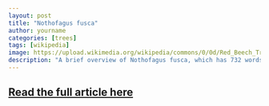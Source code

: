 ```yaml
---
layout: post
title: "Nothofagus fusca"
author: yourname
categories: [trees]
tags: [wikipedia]
image: https://upload.wikimedia.org/wikipedia/commons/0/0d/Red_Beech_Tree_%28Nothofagus_fusca%29.tif
description: "A brief overview of Nothofagus fusca, which has 732 words."
---
```


## [Read the full article here](https://en.wikipedia.org/wiki/Nothofagus_fusca)